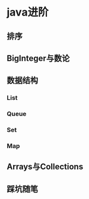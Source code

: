 # java进阶

## 排序
## BigInteger与数论
## 数据结构
### List
### Queue
### Set
### Map
## Arrays与Collections
## 踩坑随笔
